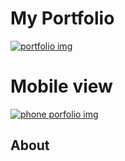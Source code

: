 # My Portfolio

<a href="https://fortunedev.netlify.app/">![portfolio img](https://github.com/michealfortunatus/Portfolio/assets/103397083/62708cf5-7a36-4c66-9aa1-0a9b288ff2a0)</a>

# Mobile view
<a href="https://fortunedev.netlify.app/">![phone porfolio img](https://github.com/michealfortunatus/Portfolio/assets/103397083/aec2f773-fec5-4031-b983-e21bc36488ab)</a>

## About

